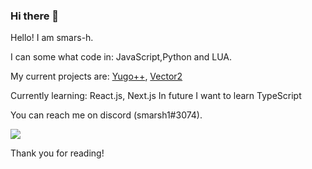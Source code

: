 ### Hi there 👋

Hello! I am smars-h.

I can some what code in: JavaScript,Python and LUA.

My current projects are: [Yugo++](https://discord.com/oauth2/authorize?client_id=742026888998027295&scope=bot&permissions=2081422591), [Vector2](https://www.npmjs.com/package/@smarsh1/vector2)

Currently learning: React.js, Next.js
In future I want to learn TypeScript

You can reach me on discord (smarsh1#3074).

![](https://media.giphy.com/media/mI1aQvL12oZn9AJEaz/giphy.gif)

Thank you for reading!
